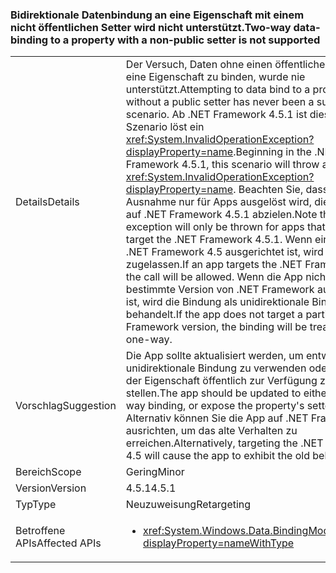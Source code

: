 ### <a name="two-way-data-binding-to-a-property-with-a-non-public-setter-is-not-supported"></a><span data-ttu-id="dcdf6-101">Bidirektionale Datenbindung an eine Eigenschaft mit einem nicht öffentlichen Setter wird nicht unterstützt.</span><span class="sxs-lookup"><span data-stu-id="dcdf6-101">Two-way data-binding to a property with a non-public setter is not supported</span></span>

|   |   |
|---|---|
|<span data-ttu-id="dcdf6-102">Details</span><span class="sxs-lookup"><span data-stu-id="dcdf6-102">Details</span></span>|<span data-ttu-id="dcdf6-103">Der Versuch, Daten ohne einen öffentlichen Setter an eine Eigenschaft zu binden, wurde nie unterstützt.</span><span class="sxs-lookup"><span data-stu-id="dcdf6-103">Attempting to data bind to a property without a public setter has never been a supported scenario.</span></span> <span data-ttu-id="dcdf6-104">Ab .NET Framework 4.5.1 ist dieses Szenario löst ein <xref:System.InvalidOperationException?displayProperty=name>.</span><span class="sxs-lookup"><span data-stu-id="dcdf6-104">Beginning in the .NET Framework 4.5.1, this scenario will throw an <xref:System.InvalidOperationException?displayProperty=name>.</span></span> <span data-ttu-id="dcdf6-105">Beachten Sie, dass diese neue Ausnahme nur für Apps ausgelöst wird, die speziell auf .NET Framework 4.5.1 abzielen.</span><span class="sxs-lookup"><span data-stu-id="dcdf6-105">Note that this new exception will only be thrown for apps that specifically target the .NET Framework 4.5.1.</span></span> <span data-ttu-id="dcdf6-106">Wenn eine App auf .NET Framework 4.5 ausgerichtet ist, wird der Aufruf zugelassen.</span><span class="sxs-lookup"><span data-stu-id="dcdf6-106">If an app targets the .NET Framework 4.5, the call will be allowed.</span></span> <span data-ttu-id="dcdf6-107">Wenn die App nicht auf eine bestimmte Version von .NET Framework ausgerichtet ist, wird die Bindung als unidirektionale Bindung behandelt.</span><span class="sxs-lookup"><span data-stu-id="dcdf6-107">If the app does not target a particular .NET Framework version, the binding will be treated as one-way.</span></span>|
|<span data-ttu-id="dcdf6-108">Vorschlag</span><span class="sxs-lookup"><span data-stu-id="dcdf6-108">Suggestion</span></span>|<span data-ttu-id="dcdf6-109">Die App sollte aktualisiert werden, um entweder die unidirektionale Bindung zu verwenden oder den Setter der Eigenschaft öffentlich zur Verfügung zu stellen.</span><span class="sxs-lookup"><span data-stu-id="dcdf6-109">The app should be updated to either use one-way binding, or expose the property's setter publicly.</span></span> <span data-ttu-id="dcdf6-110">Alternativ können Sie die App auf .NET Framework 4.5 ausrichten, um das alte Verhalten zu erreichen.</span><span class="sxs-lookup"><span data-stu-id="dcdf6-110">Alternatively, targeting the .NET Framework 4.5 will cause the app to exhibit the old behavior.</span></span>|
|<span data-ttu-id="dcdf6-111">Bereich</span><span class="sxs-lookup"><span data-stu-id="dcdf6-111">Scope</span></span>|<span data-ttu-id="dcdf6-112">Gering</span><span class="sxs-lookup"><span data-stu-id="dcdf6-112">Minor</span></span>|
|<span data-ttu-id="dcdf6-113">Version</span><span class="sxs-lookup"><span data-stu-id="dcdf6-113">Version</span></span>|<span data-ttu-id="dcdf6-114">4.5.1</span><span class="sxs-lookup"><span data-stu-id="dcdf6-114">4.5.1</span></span>|
|<span data-ttu-id="dcdf6-115">Typ</span><span class="sxs-lookup"><span data-stu-id="dcdf6-115">Type</span></span>|<span data-ttu-id="dcdf6-116">Neuzuweisung</span><span class="sxs-lookup"><span data-stu-id="dcdf6-116">Retargeting</span></span>|
|<span data-ttu-id="dcdf6-117">Betroffene APIs</span><span class="sxs-lookup"><span data-stu-id="dcdf6-117">Affected APIs</span></span>|<ul><li><xref:System.Windows.Data.BindingMode.TwoWay?displayProperty=nameWithType></li></ul>|

